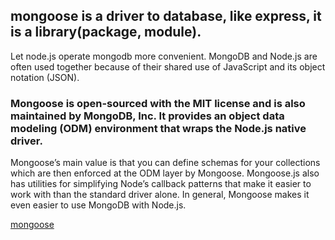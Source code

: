 ## mongoose is a driver to database, like express, it is a library(package, module).
Let node.js operate mongodb more convenient.
MongoDB and Node.js are often used together because of their shared use of JavaScript and its object notation (JSON).

### Mongoose is open-sourced with the MIT license and is also maintained by MongoDB, Inc. It provides an object data modeling (ODM) environment that wraps the Node.js native driver.
Mongoose’s main value is that you can define schemas for your collections which are then enforced at the ODM layer by Mongoose. Mongoose.js also has utilities for simplifying Node’s callback patterns that make it easier to work with than the standard driver alone.
In general, Mongoose makes it even easier to use MongoDB with Node.js.

[mongoose](https://devcenter.heroku.com/articles/nodejs-mongoose)
